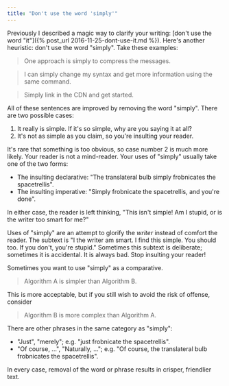 ```yaml
---
title: "Don't use the word 'simply'"
---
```


Previously I described a magic way to clarify your writing: [don't use the word "it"]({% post_url 2016-11-25-dont-use-it.md %}). Here's another heuristic: don't use the word "simply". Take these examples:

> One approach is simply to compress the messages.

> I can simply change my syntax and get more information using the same command.

> Simply link in the CDN and get started.

All of these sentences are improved by removing the word "simply". There are two possible cases:

1. It really is simple. If it's so simple, why are you saying it at all?
2. It's not as simple as you claim, so you're insulting your reader.

It's rare that something is too obvious, so case number 2 is much more likely. Your reader is not a mind-reader. Your uses of "simply" usually take one of the two forms:

* The insulting declarative: "The translateral bulb simply frobnicates the spacetrellis".
* The insulting imperative: "Simply frobnicate the spacetrellis, and you're done".

In either case, the reader is left thinking, "This isn't simple! Am I stupid, or is the writer too smart for me?"

Uses of "simply" are an attempt to glorify the _writer_ instead of comfort the reader. The subtext is "I the writer am smart. I find this simple. You should too. If you don't, you're stupid." Sometimes this subtext is deliberate; sometimes it is accidental. It is always bad. Stop insulting your reader!

Sometimes you want to use "simply" as a comparative.

> Algorithm A is simpler than Algorithm B.

This is more acceptable, but if you still wish to avoid the risk of offense, consider

> Algorithm B is more complex than Algorithm A.

There are other phrases in the same category as "simply":

* "Just", "merely"; e.g. "just frobnicate the spacetrellis".
* "Of course, ...", "Naturally, ..."; e.g. "Of course, the translateral bulb frobnicates the spacetrellis".

In every case, removal of the word or phrase results in crisper, friendlier text.
